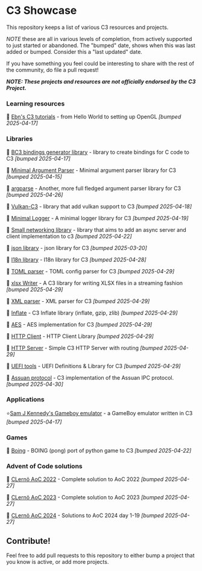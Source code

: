 # C3 Showcase

This repository keeps a list of various C3 resources and projects.

*NOTE* these are all in various levels of completion, from actively supported to just started or abandoned. The "bumped" date,
shows when this was last added or bumped. Consider this a "last updated" date.

If you have something you feel could be interesting to share with the rest of the community, do file a pull request!

***NOTE: These projects and resources are not officially endorsed by the C3 Project.***

### Learning resources

📖 [Ebn's C3 tutorials](https://ebn.codeberg.page/programming/c3/) - from Hello World to setting up OpenGL *[bumped 2025-04-17]*

### Libraries

📁 [BC3 bindings generator library](https://github.com/vssukharev/bc3) - library to create bindings for C code to C3 *[bumped 2025-04-17]*

📁 [Minimal Argument Parser](https://github.com/chaoticva/c3-argparser) - Minimal argument parser library for C3 *[bumped 2025-04-15]*

📁 [argparse](https://github.com/joshring/argparse) - Another, more full fledged argument parser library for C3 *[bumped 2025-04-26]*

📁 [Vulkan-C3](https://github.com/hucancode/vulkan-c3) - library that add vulkan support to C3 *[bumped 2025-04-18]*

📁 [Minimal Logger](https://github.com/chaoticva/c3-logger) - A minimal logger library for C3 *[bumped 2025-04-19]*

📁 [Small networking library](https://github.com/ygorpontelo/c3-server-lib) - library that aims to add an async server and client implementation to c3 *[bumped 2025-04-22]*

📁 [json library](https://github.com/hwchen/json-c3) - json library for C3 *[bumped 2025-03-20]*

📁 [I18n library](https://github.com/tahadostifam/i18n-c3) - I18n library for C3 *[bumped 2025-04-28]*

📁 [TOML parser](https://github.com/konimarti/toml.c3l) - TOML config parser for C3 *[bumped 2025-04-29]*

📁 [xlsx Writer](https://github.com/radekm/xlsx-writer) - A C3 library for writing XLSX files in a streaming fashion *[bumped 2025-04-29]*

📁 [XML parser](https://github.com/tonis2/xml.c3) - XML parser for C3 *[bumped 2025-04-29]*

📁 [Inflate](https://github.com/konimarti/tinf.c3l) - C3 Inflate library (inflate, gzip, zlib) *[bumped 2025-04-29]*

📁 [AES](https://github.com/konimarti/aes.c3l) - AES implementation for C3 *[bumped 2025-04-29]*

📁 [HTTP Client](https://github.com/tclesius/http.c3) - HTTP Client Library *[bumped 2025-04-29]*

📁 [HTTP Server](https://github.com/velikoss/c3-api) - Simple C3 HTTP Server with routing *[bumped 2025-04-29]*

📁 [UEFI tools](https://github.com/NotsoanoNimus/uefi.c3l) - UEFI Definitions & Library for C3 *[bumped 2025-04-29]*

📁 [Assuan protocol](https://github.com/konimarti/assuan.c3l) - C3 implementation of the Assuan IPC protocol. *[bumped 2025-04-30]*

### Applications

⭐[Sam J Kennedy's Gameboy emulator](https://github.com/samjkennedy/gbc3) - a GameBoy emulator written in C3 *[bumped 2025-04-17]*

### Games

👾 [Boing](https://github.com/tekin-tontu/boing) - BOING (pong) port of python game to C3 *[bumped 2025-04-22]*

### Advent of Code solutions

🎅 [CLernö AoC 2022](https://github.com/lerno/aoc_2022_c3) - Complete solution to AoC 2022 *[bumped 2025-04-27]*

🎅 [CLernö AoC 2023](https://github.com/lerno/aoc_2023_c3) - Complete solution to AoC 2023 *[bumped 2025-04-27]*

🎅 [CLernö AoC 2024](https://github.com/lerno/aoc_2024_c3) - Solutions to AoC 2024 day 1-19 *[bumped 2025-04-27]*


## Contribute!

Feel free to add pull requests to this repository to either bump a project that you know is active, or add more projects.
